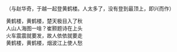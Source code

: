 

（与赵华奇，于越一起登黄鹤楼。人太多了，没有登到最顶上，即兴而作）  
  
黄鹤楼，黄鹤楼，楚天极目入了秋  
人山人海图一啥？崔颢题诗在上头  
火车震震就要发，故人依依就要走  
黄鹤楼，黄鹤楼，烟波江上使人愁  
